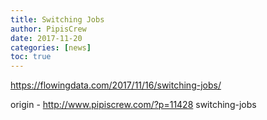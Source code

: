 ```yaml
---
title: Switching Jobs
author: PipisCrew
date: 2017-11-20
categories: [news]
toc: true
---
```


https://flowingdata.com/2017/11/16/switching-jobs/

origin - http://www.pipiscrew.com/?p=11428 switching-jobs